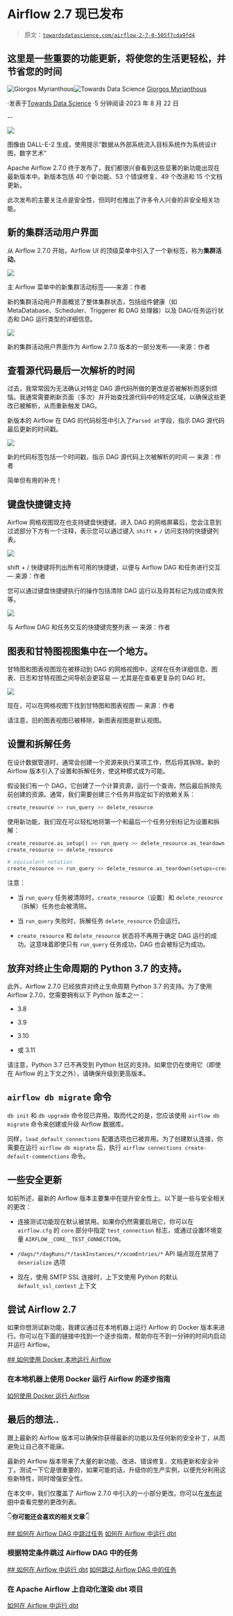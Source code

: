 # Airflow 2.7 现已发布

> 原文：[`towardsdatascience.com/airflow-2-7-0-505f7cda9fd4`](https://towardsdatascience.com/airflow-2-7-0-505f7cda9fd4)

## 这里是一些重要的功能更新，将使您的生活更轻松，并节省您的时间

[](https://gmyrianthous.medium.com/?source=post_page-----505f7cda9fd4--------------------------------)![Giorgos Myrianthous](https://gmyrianthous.medium.com/?source=post_page-----505f7cda9fd4--------------------------------)[](https://towardsdatascience.com/?source=post_page-----505f7cda9fd4--------------------------------)![Towards Data Science](https://towardsdatascience.com/?source=post_page-----505f7cda9fd4--------------------------------) [Giorgos Myrianthous](https://gmyrianthous.medium.com/?source=post_page-----505f7cda9fd4--------------------------------)

·发表于[Towards Data Science](https://towardsdatascience.com/?source=post_page-----505f7cda9fd4--------------------------------) ·5 分钟阅读·2023 年 8 月 22 日

--

![](img/95857018b07b867da39e2c1abf6d8df6.png)

图像由 DALL-E-2 生成，使用提示“数据从外部系统流入目标系统作为系统设计图，数字艺术”

Apache Airflow 2.7.0 终于发布了，我们都很兴奋看到这些显著的新功能出现在最新版本中。新版本包括 40 个新功能、53 个错误修复、49 个改进和 15 个文档更新。

此次发布的主要关注点是安全性，但同时也推出了许多令人兴奋的非安全相关功能。

## 新的集群活动用户界面

从 Airflow 2.7.0 开始，Airflow UI 的顶级菜单中引入了一个新标签，称为**集群活动**。

![](img/27e0d7eabb941dfe0463b86345e65170.png)

主 Airflow 菜单中的新集群活动标签——来源：作者

新的集群活动用户界面概览了整体集群状态，包括组件健康（如 MetaDatabase、Scheduler、Triggerer 和 DAG 处理器）以及 DAG/任务运行状态和 DAG 运行类型的详细信息。

![](img/d2a707ee34b801b418698fe63baad245.png)

新的集群活动用户界面作为 Airflow 2.7.0 版本的一部分发布——来源：作者

## 查看源代码最后一次解析的时间

过去，我常常因为无法确认对特定 DAG 源代码所做的更改是否被解析而感到烦恼。我通常需要刷新页面（多次）并开始查找源代码中的特定区域，以确保这些更改已被解析，从而重新触发 DAG。

新版本的 Airflow 在 DAG 的代码标签中引入了`Parsed at`字段，指示 DAG 源代码最后更新的时间戳。

![](img/4022e9dc868f0d9251e108effe21c535.png)

新的代码标签包括一个时间戳，指示 DAG 源代码上次被解析的时间 — 来源：作者

简单但有用的补充！

## 键盘快捷键支持

Airflow 网格视图现在也支持键盘快捷键。进入 DAG 的网格屏幕后，您会注意到过滤部分下方有一个注释，表示您可以通过键入 `shift` + `/` 访问支持的快捷键列表。

![](img/a3cc8e204c1a16977d4c8003c07c6298.png)

shift + / 快捷键将列出所有可用的快捷键，以便与 Airflow DAG 和任务进行交互 — 来源：作者

您可以通过键盘快捷键执行的操作包括清除 DAG 运行以及将其标记为成功或失败等。

![](img/b9bf3ddfe05e69e90eb1c9c0b84b90c6.png)

与 Airflow DAG 和任务交互的快捷键完整列表 — 来源：作者

## 图表和甘特图视图集中在一个地方。

甘特图和图表视图现在被移动到 DAG 的网格视图中，这样在任务详细信息、图表、日志和甘特视图之间导航会更容易 — 尤其是在查看更复杂的 DAG 时。

![](img/135d43aaf0d8f1c2f6378df7d9c21ebe.png)

现在，可以在网格视图下找到甘特图和图表视图 — 来源：作者

请注意，旧的图表视图已被移除，新图表视图是默认视图。

## 设置和拆解任务

在设计数据管道时，通常会创建一个资源来执行某项工作，然后将其拆除。新的 Airflow 版本引入了设置和拆解任务，使这种模式成为可能。

假设我们有一个 DAG，它创建了一个计算资源，运行一个查询，然后最后拆除先前创建的资源。通常，我们需要创建三个任务并指定如下的依赖关系：

```py
create_resource >> run_query >> delete_resource
```

使用新功能，我们现在可以轻松地将第一个和最后一个任务分别标记为设置和拆解：

```py
create_resource.as_setup() >> run_query >> delete_resource.as_teardown()
create_resource >> delete_resource

# equivalent notation
create_resource >> run_query >> delete_resource.as_teardown(setups=create_resource)
```

注意：

+   当 `run_query` 任务被清除时，`create_resource`（设置）和 `delete_resource`（拆解）任务也会被清除。

+   当 `run_query` 失败时，拆解任务 `delete_resource` 仍会运行。

+   `create_resource` 和 `delete_resource` 状态将不再用于确定 DAG 运行的成功。这意味着即使只有 `run_query` 任务成功，DAG 也会被标记为成功。

## 放弃对终止生命周期的 Python 3.7 的支持。

此外，Airflow 2.7.0 已经放弃对终止生命周期 Python 3.7 的支持。为了使用 Airflow 2.7.0，您需要拥有以下 Python 版本之一：

+   3.8

+   3.9

+   3.10

+   或 3.11

请注意，Python 3.7 已不再受到 Python 社区的支持。如果您仍在使用它（即使在 Airflow 的上下文之外），请确保升级到更高版本。

## `airflow db migrate` 命令

`db init` 和 `db upgrade` 命令现已弃用。取而代之的是，您应该使用 `airflow db migrate` 命令来创建或升级 Airflow 数据库。

同样，`load_default_connections` 配置选项也已被弃用。为了创建默认连接，你需要在运行 `airflow db migrate` 后，执行 `airflow connections create-default-commenctions` 命令。

## 一些安全更新

如前所述，最新的 Airflow 版本主要集中在提升安全性上。以下是一些与安全相关的更改：

+   连接测试功能现在默认被禁用。如果你仍然需要启用它，你可以在 `airflow.cfg` 的 `core` 部分中指定 `test_connection` 标志，或通过设置环境变量 `AIRFLOW__CORE__TEST_CONNECTION`。

+   `/dags/*/dagRuns/*/taskInstances/*/xcomEntries/*` API 端点现在禁用了 `deserialize` 选项

+   现在，使用 SMTP SSL 连接时，上下文使用 Python 的默认 `default_ssl_contest` 上下文

## 尝试 Airflow 2.7

如果你想测试新功能，我建议通过在本地机器上运行 Airflow 的 Docker 版本来进行。你可以在下面的链接中找到一个逐步指南，帮助你在不到一分钟的时间内启动并运行 Airflow。

[## 如何使用 Docker 本地运行 Airflow](https://towardsdatascience.com/run-airflow-docker-1b83a57616fb?source=post_page-----505f7cda9fd4--------------------------------)

### 在本地机器上使用 Docker 运行 Airflow 的逐步指南

[如何使用 Docker 运行 Airflow](https://towardsdatascience.com/run-airflow-docker-1b83a57616fb?source=post_page-----505f7cda9fd4--------------------------------)

## 最后的想法..

跟上最新的 Airflow 版本可以确保你获得最新的功能以及任何新的安全补丁，从而避免让自己夜不能寐。

最新的 Airflow 版本带来了大量的新功能、改进、错误修复、文档更新和安全补丁。测试一下它是很重要的，如果可能的话，升级你的生产实例，以便充分利用这些新特性，同时增强安全性。

在本文中，我们仅覆盖了 Airflow 2.7.0 中引入的一小部分更改。你可以在[发布说明](https://airflow.apache.org/docs/apache-airflow/2.7.0/release_notes.html#airflow-2-7-0-2023-08-14)中查看完整的更改列表。

👇**你可能还会喜欢的相关文章**👇

[## 如何在 Airflow DAG 中跳过任务](https://towardsdatascience.com/airflow-skip-task-a5a6ab319378?source=post_page-----505f7cda9fd4--------------------------------) [如何在 Airflow 中运行 dbt](https://levelup.gitconnected.com/run-dbt-airflow-b6107d849ddb?source=post_page-----505f7cda9fd4--------------------------------)

### 根据特定条件跳过 Airflow DAG 中的任务

[## 如何在 Airflow 中运行 dbt](https://levelup.gitconnected.com/run-dbt-airflow-b6107d849ddb?source=post_page-----505f7cda9fd4--------------------------------) [如何跳过 Airflow DAG 中的任务](https://towardsdatascience.com/airflow-skip-task-a5a6ab319378?source=post_page-----505f7cda9fd4--------------------------------)

### 在 Apache Airflow 上自动化渲染 dbt 项目

[如何在 Airflow 中运行 dbt](https://levelup.gitconnected.com/run-dbt-airflow-b6107d849ddb?source=post_page-----505f7cda9fd4--------------------------------)

